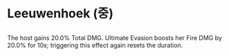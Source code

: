 # Leeuwenhoek (중)

##

The host gains 20.0% Total DMG. Ultimate Evasion boosts her Fire DMG by 20.0% for 10s; triggering this effect again resets the duration.
